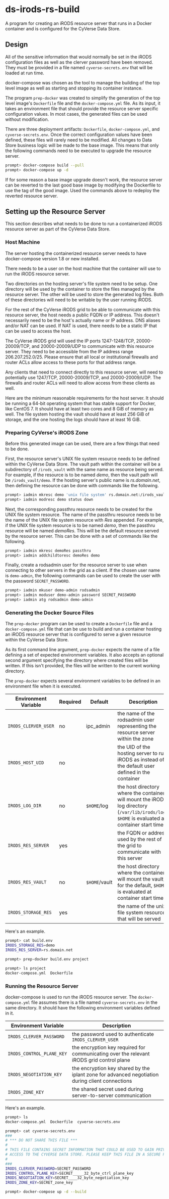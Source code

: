 # ds-irods-rs-build

A program for creating an iRODS resource server that runs in a Docker container and is configured
for the CyVerse Data Store.

## Design

All of the sensitive information that would normally be set in the iRODS configuration files as
well as the clerver password have been removed. They must be provided in a file named
`cyverse-secrets.env` that will be loaded at run time.

docker-compose was chosen as the tool to manage the building of the top level image as well as
starting and stopping its container instance.

The program `prep-docker` was created to simplify the generation of the top level image's
`Dockerfile` file and the `docker-compose.yml` file. As its input, it takes an environment file that
should provide the resource server specific configuration values. In most cases, the generated files
can be used without modification.

There are three deployment artifacts: `Dockerfile`, `docker-compose.yml`, and `cyverse-secrets.env`.
Once the correct configuration values have been defined, these files will rarely need to be
modified. All changes to Data Store business logic will be made to the base image. This means that
only the following commands need to be executed to upgrade the resource server.

```bash
prompt> docker-compose build --pull
prompt> docker-compose up -d
```

If for some reason a base image upgrade doesn't work, the resource server can be reverted to the
last good base image by modifying the Dockerfile to use the tag of the good image. Used the commands
above to redeploy the reverted resource server.

## Setting up the Resource Server

This section describes what needs to be done to run a containerized iRODS resource server as part of
the CyVerse Data Store.

### Host Machine

The server hosting the containerized resource server needs to have docker-compose version 1.8 or
new installed.

There needs to be a user on the host machine that the container will use to run the iRODS resource
server.

Two directories on the hosting server's file system need to be setup. One directory will be used by
the container to store the files managed by the resource server. The other will be used to store
the generated log files. Both of these directories will need to be writable by the user running
iRODS.

For the rest of the CyVerse iRODS grid to be able to communicate with this resource server, the host
needs a public FQDN or IP address. This doesn't necessarily need to be the host's actually name or
IP address. DNS aliases and/or NAT can be used.  If NAT is used, there needs to be a static IP that
can be used to access the host.

The CyVerse iRODS grid will used the IP ports 1247-1248/TCP, 20000-20009/TCP, and 20000-20009/UDP to
communicate with this resource server. They need to be accessible from the IP address range
206.207.252.0/25. Please ensure that all local or institutional firewalls and router ACLs allow
access to these ports for that address range.

Any clients that need to connect directly to this resource server, will need to potentially use
1247/TCP, 20000-20009/TCP, and 20000-20009/UDP. The firewalls and router ACLs will need to allow
access from these clients as well.

Here are the minimum reasonable requirements for the host server. It should be running a 64-bit
operating system that has stable support for Docker, like CentOS 7. It should have at least two
cores and 8 GiB of memory as well. The file system hosting the vault should have at least 256 GiB of
storage, and the one hosting the logs should have at least 16 GiB.

### Preparing CyVerse's iRODS Zone

Before this generated image can be used, there are a few things that need to be done.

First, the resource server's UNIX file system resource needs to be defined within the CyVerse Data
Store. The vault path within the container will be a subdirectory of `/irods_vault` with the same
name as resource being served. For example, if the resource is to be named _demo_, then the vault
path will be `/irods_vault/demo`. If the hosting server's public name is _rs.domain.net_, then
defining the resource can be done with commands like the following.

```bash
prompt> iadmin mkresc demo 'unix file system' rs.domain.net:/irods_vault/demo
prompt> iadmin modresc demo status down
```

Next, the corresponding passthru resource needs to be created for the UNIX file system resource. The
name of the passthru resource needs to be the name of the UNIX file system resource with _Res_
appended. For example, if the UNIX file system resource is to be named _demo_, then the passthru
resource will be named _demoRes_. This will be the default resource served by the resource server.
This can be done with a set of commands like the following.

```bash
prompt> iadmin mkresc demoRes passthru
prompt> iadmin addchildtoresc demoRes demo
```

Finally, create a rodsadmin user for the resource server to use when connecting to other servers in
the grid as a client. If the chosen user name is `demo-admin`, the following commands can be used to
create the user with the password `SECRET_PASSWORD`.

```bash
prompt> iadmin mkuser demo-admin rodsadmin
prompt> iadmin moduser demo-admin password SECRET_PASSWORD
prompt> iadmin atg rodsadmin demo-admin
```

### Generating the Docker Source Files

The `prep-docker` program can be used to create a `Dockerfile` file and a `docker-compose.yml` file
that can be use to build and run a container hosting an iRODS resource server that is configured to
serve a given resource within the CyVerse Data Store.

As its first command line argument, `prep-docker` expects the name of a file defining a set of
expected environment variables. It also accepts an optional second argument specifying the directory
where created files will be written. If this isn't provided, the files will be written to the
current working directory.

The `prep-docker` expects several environment variables to be defined in an environment file when it
is executed.

Environment Variable | Required | Default       | Description
-------------------- | -------- | ------------- | -----------
`IRODS_CLERVER_USER` | no       | ipc_admin     | the name of the rodsadmin user representing the resource server within the zone
`IRODS_HOST_UID`     | no       |               | the UID of the hosting server to run iRODS as instead of the default user defined in the container
`IRODS_LOG_DIR`      | no       | `$HOME`/log   | the host directory where the container will mount the iRODS log directory (`/var/lib/irods/log`), `$HOME` is evaluated at container start time
`IRODS_RES_SERVER`   | yes      |               | the FQDN or address used by the rest of the grid to communicate with this server
`IRODS_RES_VAULT`    | no       | `$HOME`/vault | the host directory where the container will mount the vault, for the default, `$HOME` is evaluated at container start time
`IRODS_STORAGE_RES`  | yes      |               | the name of the unix file system resource that will be served

Here's an example.

```bash
prompt> cat build.env
IRODS_STORAGE_RES=demo
IRODS_RES_SERVER=rs.domain.net

prompt> prep-docker build.env project

prompt> ls project
docker-compose.yml  Dockerfile
```

### Running the Resource Server

docker-compose is used to run the iRODS resource server. The `docker-compose.yml` file assumes there
is a file named `cyverse-secrets.env` in the same directory. It should have the following
environment variables defined in it.

Environment Variable      | Description
------------------------- | -----------
`IRODS_CLERVER_PASSWORD`  | the password used to authenticate `IRODS_CLERVER_USER`
`IRODS_CONTROL_PLANE_KEY` | the encryption key required for communicating over the relevant iRODS grid control plane
`IRODS_NEGOTIATION_KEY`   | the encryption key shared by the iplant zone for advanced negotiation during client connections
`IRODS_ZONE_KEY`          | the shared secret used during server-to-server communication

Here's an example.

```bash
prompt> ls
docker-compose.yml  Dockerfile  cyverse-secrets.env

prompt> cat cyverse-secrets.env
###
# *** DO NOT SHARE THIS FILE ***
#
# THIS FILE CONTAINS SECRET INFORMATION THAT COULD BE USED TO GAIN PRIVILEGED
# ACCESS TO THE CYVERSE DATA STORE. PLEASE KEEP THIS FILE IN A SECURE PLACE.
#
###
IRODS_CLERVER_PASSWORD=SECRET_PASSWORD
IRODS_CONTROL_PLANE_KEY=SECRET_____32_byte_ctrl_plane_key
IRODS_NEGOTIATION_KEY=SECRET____32_byte_negotiation_key
IRODS_ZONE_KEY=SECRET_zone_key

prompt> docker-compose up -d --build
```
